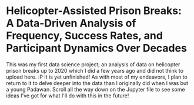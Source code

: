 # Helicopter-Assisted Prison Breaks: A Data-Driven Analysis of Frequency, Success Rates, and Participant Dynamics Over Decades
This was my first data science project; an analysis of data on helicopter prison breaks up to 2020 which I did a few years ago and did not think to upload here. :P
It is yet unfinished! As with most of my endeavors, I plan to return to it to delve deeper into the data than I originally did when I was but a young Padawan. Scroll all the way down on the Jupyter file to see some ideas I've got for what I'll do with this in the future!
